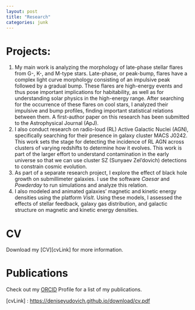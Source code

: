 ```yaml
---
layout: post 
title: "Research"
categories: junk
---
```


# Projects:
1. My main work is analyzing the morphology of late-phase stellar flares from G-, K-, and M-type stars. Late-phase, or peak-bump, flares have a complex light curve morphology consisting of an impulsive peak followed by a gradual bump. These flares are high-energy events and thus pose important implications for habitability, as well as for understanding solar physics in the high-energy range. After searching for the occurrence of these flares on cool stars, I analyzed their impulsive and bump profiles, finding important statistical relations between them. A first-author paper on this research has been submitted to the Astrophysical Journal (ApJ).
2. I also conduct research on radio-loud (RL) Active Galactic Nuclei (AGN), specifically searching for their presence in galaxy cluster MACS J0242. This work sets the stage for detecting the incidence of RL AGN across clusters of varying redshifts to determine how it evolves. This work is part of the larger effort to understand contamination in the early universe so that we can use cluster SZ (Sunyaev Zel’dovich) detections to constrain cosmic evolution.
3. As part of a separate research project, I explore the effect of black hole growth on submillimeter galaxies. I use the software _Caesar_ and _Powderday_ to run simulations and analyze this relation. 
4. I also modeled and animated galaxies’ magnetic and kinetic energy densities using the platform _VisIt_. Using these models, I assessed the effects of stellar feedback, galaxy gas distribution, and galactic structure on magnetic and kinetic energy densities.

# CV
Download my [CV][cvLink] for more information.

# Publications
Check out my [ORCID][orcidLink] Profile for a list of my publications. 

[orcidLink]: https://orcid.org/0009-0008-0072-120X 
[cvLink] : https://deniseyudovich.github.io/download/cv.pdf

